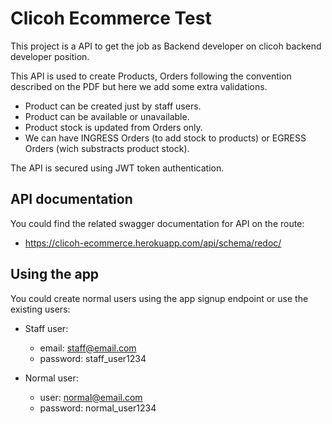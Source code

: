 # Clicoh Ecommerce Test
This project is a API to get the job as Backend developer on clicoh backend developer position.

This API is used to create Products, Orders following the convention described on the PDF but here we add some extra validations.

- Product can be created just by staff users.
- Product can be available or unavailable.
- Product stock is updated from Orders only.
- We can have INGRESS Orders (to add stock to products) or EGRESS Orders (wich substracts product stock).

The API is secured using JWT token authentication.

## API documentation
You could find the related swagger documentation for API on the route:
- https://clicoh-ecommerce.herokuapp.com/api/schema/redoc/

## Using the app
You could create normal users using the app signup endpoint or use the existing users:
- Staff user: 
    - email: staff@email.com
    - password: staff_user1234

- Normal user:
    - user: normal@email.com
    - password: normal_user1234